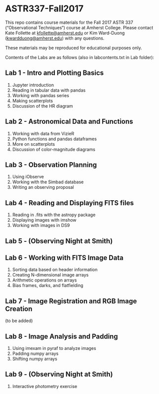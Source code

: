 # ASTR337-Fall2017

This repo contains course materials for the Fall 2017 ASTR 337 (“Observational Techniques“) course at Amherst College. Please contact Kate Follette at kfollette@amherst.edu or Kim Ward-Duong (kwardduong@amherst.edu) with any questions. 

These materials may be reproduced for educational purposes only. 

Contents of the Labs are as follows (also in labcontents.txt in Lab folder):

## Lab 1 - Intro and Plotting Basics
1. Jupyter introduction 
2. Reading in tabular data with pandas
3. Working with pandas series
4. Making scatterplots
5. Discussion of the HR diagram

## Lab 2 - Astronomical Data and Functions
1. Working with data from VizieR
2. Python functions and pandas dataframes
3. More on scatterplots
4. Discussion of color-magnitude diagrams

## Lab 3 - Observation Planning
1. Using iObserve
2. Working with the Simbad database
3. Writing an observing proposal

## Lab 4 - Reading and Displaying FITS files
1. Reading in .fits with the astropy package
2. Displaying images with imshow
3. Working with images in DS9

## Lab 5 - (Observing Night at Smith)

## Lab 6 - Working with FITS Image Data
1. Sorting data based on header information
2. Creating N-dimensional image arrays
3. Arithmetic operations on arrays
4. Bias frames, darks, and flatfielding

## Lab 7 - Image Registration and RGB Image Creation
(to be added)

## Lab 8 - Image Analysis and Padding
1. Using imexam in pyraf to analyze images
2. Padding numpy arrays
3. Shifting numpy arrays

## Lab 9 - (Observing Night at Smith)
1. Interactive photometry exercise

